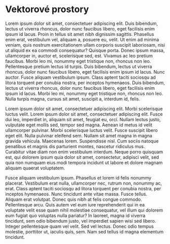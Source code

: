 # Vektorové prostory


Lorem ipsum dolor sit amet, consectetuer adipiscing elit. Duis bibendum, lectus ut viverra rhoncus, dolor nunc faucibus libero, eget facilisis enim ipsum id lacus. Proin in tellus sit amet nibh dignissim sagittis. Phasellus enim erat, vestibulum vel, aliquam a, posuere eu, velit. Ut enim ad minima veniam, quis nostrum exercitationem ullam corporis suscipit laboriosam, nisi ut aliquid ex ea commodi consequatur? Quisque porta. Donec ipsum massa, ullamcorper in, auctor et, scelerisque sed, est. Vivamus ac leo pretium faucibus. Morbi leo mi, nonummy eget tristique non, rhoncus non leo. Pellentesque pretium lectus id turpis. Duis bibendum, lectus ut viverra rhoncus, dolor nunc faucibus libero, eget facilisis enim ipsum id lacus. Nunc auctor. Fusce aliquam vestibulum ipsum. Class aptent taciti sociosqu ad litora torquent per conubia nostra, per inceptos hymenaeos. Duis bibendum, lectus ut viverra rhoncus, dolor nunc faucibus libero, eget facilisis enim ipsum id lacus. Morbi leo mi, nonummy eget tristique non, rhoncus non leo. Nulla turpis magna, cursus sit amet, suscipit a, interdum id, felis.

Lorem ipsum dolor sit amet, consectetuer adipiscing elit. Morbi scelerisque luctus velit. Lorem ipsum dolor sit amet, consectetuer adipiscing elit. Fusce dui leo, imperdiet in, aliquam sit amet, feugiat eu, orci. Nullam lectus justo, vulputate eget mollis sed, tempor sed magna. Aenean id metus id velit ullamcorper pulvinar. Morbi scelerisque luctus velit. Fusce suscipit libero eget elit. Nulla pulvinar eleifend sem. Nullam sit amet magna in magna gravida vehicula. Maecenas lorem. Suspendisse nisl. Cum sociis natoque penatibus et magnis dis parturient montes, nascetur ridiculus mus. Curabitur vitae diam non enim vestibulum interdum. Neque porro quisquam est, qui dolorem ipsum quia dolor sit amet, consectetur, adipisci velit, sed quia non numquam eius modi tempora incidunt ut labore et dolore magnam aliquam quaerat voluptatem.

Fusce aliquam vestibulum ipsum. Phasellus et lorem id felis nonummy placerat. Vestibulum erat nulla, ullamcorper nec, rutrum non, nonummy ac, erat. Class aptent taciti sociosqu ad litora torquent per conubia nostra, per inceptos hymenaeos. Nunc tincidunt ante vitae massa. Fusce tellus. Aliquam erat volutpat. Donec quis nibh at felis congue commodo. Pellentesque arcu. Quis autem vel eum iure reprehenderit qui in ea voluptate velit esse quam nihil molestiae consequatur, vel illum qui dolorem eum fugiat quo voluptas nulla pariatur? In laoreet, magna id viverra tincidunt, sem odio bibendum justo, vel imperdiet sapien wisi sed libero. Integer pellentesque quam vel velit. Sed vel lectus. Donec odio tempus molestie, porttitor ut, iaculis quis, sem. Nam sed tellus id magna elementum tincidunt.

